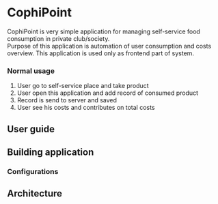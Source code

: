 # CophiPoint

CophiPoint is very simple application for managing self-service food consumption in private club/society.  
Purpose of this application is automation of user consumption and costs overview. 
This application is used only as frontend part of system. 

### Normal usage

1. User go to self-service place and take product
2. User open this application and add record of consumed product
3. Record is send to server and saved
4. User see his costs and contributes on total costs

## User guide




## Building application 

### Configurations

## Architecture


